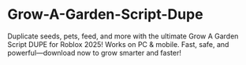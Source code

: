 # Grow-A-Garden-Script-Dupe
Duplicate seeds, pets, feed, and more with the ultimate Grow A Garden Script DUPE for Roblox 2025! Works on PC &amp; mobile. Fast, safe, and powerful—download now to grow smarter and faster!
